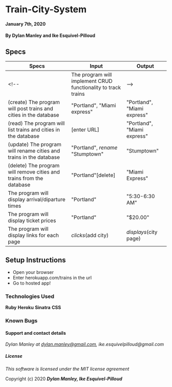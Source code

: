 # Train-City-System

#### January 7th, 2020

#### By Dylan Manley and Ike Esquivel-Pilloud

## Specs

|Specs|Input|Output|
|-|-|-|
<!-- |The program will implement CRUD functionality to track trains| -->
| (create) The program will post trains and cities in the database | "Portland", "Miami express" | "Portland", "Miami express" |
| (read) The program will list trains and cities in the database | [enter URL]| "Portland", "Miami express" |
| (update) The program will rename cities and trains in the database | "Portland", *rename* "Stumptown" | "Stumptown" |
| (delete) The program will remove cities and trains from the database | "Portland"[delete]  | "Miami Express" |
| The program will display arrival/diparture times | "Portland" | "5:30-6:30 AM" |
| The program will display ticket prices | "Portland" | "$20.00"
| The program will display links for each page | *clicks*(add city) | *displays*(city page) |

## Setup Instructions

* Open your browser
* Enter herokuapp.com/trains in the url
* Go to hosted app!


### Technologies Used

__Ruby__
__Heroku__
__Sinatra__
__CSS__

### Known Bugs


#### Support and contact details

_Dylan Manley at dylan.manley@gmail.com, ike.esquivelpilloud@gmail.com_

##### License

*This software is licensed under the MIT license agreement*

Copyright (c) 2020 **_Dylan Manley, Ike Esquivel-Pilloud_**
